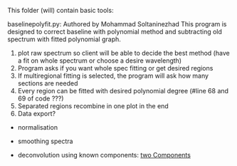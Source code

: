 This folder (will) contain basic tools:

baselinepolyfit.py:
Authored by Mohammad Soltaninezhad
This program is designed to correct baseline with polynomial method and subtracting old spectrum with fitted
polynomial graph.
1. plot raw spectrum so client will be able to decide the best method (have a fit on whole spectrum or choose a
desire wavelength)
2. Program asks if you want whole spec fitting or get desired regions
3. If multiregional fitting is selected, the program will ask how many sections are needed
4. Every region can be fitted with desired polynomial degree (#line 68 and 69 of code ???)
5. Separated regions recombine in one plot in the end
6. Data export?


- normalisation

- smoothing spectra

- deconvolution using known components: [two Components](https://stackoverflow.com/questions/63003805/determining-relative-contribution-of-two-components-to-a-measured-spectrum)
